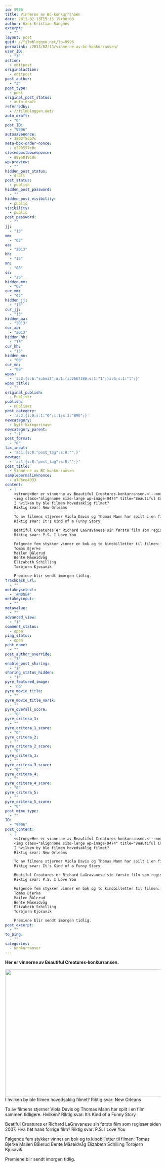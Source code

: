 ```yaml
---
id: 9996
title: Vinnerne av BC-konkurransen
date: 2013-02-13T15:16:19+00:00
author: Hans-Kristian Rangnes
excerpt:
  - ""
layout: post
guid: //filmbloggen.net/?p=9996
permalink: /2013/02/13/vinnerne-av-bc-konkurransen/
user_ID:
  - "3"
action:
  - editpost
originalaction:
  - editpost
post_author:
  - "3"
post_type:
  - post
original_post_status:
  - auto-draft
referredby:
  - //filmbloggen.net/
auto_draft:
  - "0"
post_ID:
  - "9996"
autosavenonce:
  - 3802f5db7c
meta-box-order-nonce:
  - e299557c0c
closedpostboxesnonce:
  - 8826019cd6
wp-preview:
  - ""
hidden_post_status:
  - draft
post_status:
  - publish
hidden_post_password:
  - ""
hidden_post_visibility:
  - public
visibility:
  - public
post_password:
  - ""
jj:
  - "13"
mm:
  - "02"
aa:
  - "2013"
hh:
  - "15"
mn:
  - "08"
ss:
  - "26"
hidden_mm:
  - "02"
cur_mm:
  - "02"
hidden_jj:
  - "13"
cur_jj:
  - "13"
hidden_aa:
  - "2013"
cur_aa:
  - "2013"
hidden_hh:
  - "15"
cur_hh:
  - "15"
hidden_mn:
  - "08"
cur_mn:
  - "08"
wpas:
  - 'a:2:{s:6:"submit";a:1:{i:2667386;s:1:"1";}i:0;s:1:"1";}'
wpas_title:
  - ""
original_publish:
  - Publiser
publish:
  - Publiser
post_category:
  - 'a:2:{i:0;s:1:"0";i:1;s:3:"890";}'
newcategory:
  - Nytt kategorinavn
newcategory_parent:
  - "-1"
post_format:
  - "0"
tax_input:
  - 'a:1:{s:8:"post_tag";s:0:"";}'
newtag:
  - 'a:1:{s:8:"post_tag";s:0:"";}'
post_title:
  - Vinnerne av BC-konkurransen
samplepermalinknonce:
  - a7dbee4033
content:
  - |
    <strong>Her er vinnerne av Beautiful Creatures-konkurransen.<!--more--></strong>
    <img class="alignnone size-large wp-image-9474" title="Beautiful Creatures" src="/wp-content/uploads//2013/01/vxabeny8-620x412.jpg" alt="" width="620" height="412" />
    I hvilken by ble filmen hovedsaklig filmet?
    Riktig svar: New Orleans

    To av filmens stjerner Viola Davis og Thomas Mann har spilt i en film sammen tidligere. Hvilken?
    Riktig svar: It's Kind of a Funny Story

    Beatiful Creatures er Richard LaGravanese sin første film som regissør siden 2007. Hva het hans forrige film?
    Riktig svar: P.S. I Love You

    Følgende fem stykker vinner en bok og to kinobilletter til filmen:
    Tomas Bjerke
    Mailen Bålerud
    Bente Måseidvåg
    Elizabeth Schilling
    Torbjørn Kjosavik

    Premiene blir sendt imorgen tidlig.
trackback_url:
  - ""
metakeyselect:
  - '#NONE#'
metakeyinput:
  - ""
metavalue:
  - ""
advanced_view:
  - "1"
comment_status:
  - open
ping_status:
  - open
post_name:
  - ""
post_author_override:
  - "3"
enable_post_sharing:
  - "1"
sharing_status_hidden:
  - "1"
pyre_featured_image:
  - 'no'
pyre_movie_title:
  - ""
pyre_movie_title_norsk:
  - ""
pyre_overall_score:
  - "0"
pyre_critera_1:
  - ""
pyre_critera_1_score:
  - "0"
pyre_critera_2:
  - ""
pyre_critera_2_score:
  - "0"
pyre_critera_3:
  - ""
pyre_critera_3_score:
  - "0"
pyre_critera_4:
  - ""
pyre_critera_4_score:
  - "0"
pyre_critera_5:
  - ""
pyre_critera_5_score:
  - "0"
post_mime_type:
  - ""
ID:
  - "9996"
post_content:
  - |
    <strong>Her er vinnerne av Beautiful Creatures-konkurransen.<!--more--></strong>
    <img class="alignnone size-large wp-image-9474" title="Beautiful Creatures" src="/wp-content/uploads//2013/01/vxabeny8-620x412.jpg" alt="" width="620" height="412" />
    I hvilken by ble filmen hovedsaklig filmet?
    Riktig svar: New Orleans

    To av filmens stjerner Viola Davis og Thomas Mann har spilt i en film sammen tidligere. Hvilken?
    Riktig svar: It's Kind of a Funny Story

    Beatiful Creatures er Richard LaGravanese sin første film som regissør siden 2007. Hva het hans forrige film?
    Riktig svar: P.S. I Love You

    Følgende fem stykker vinner en bok og to kinobilletter til filmen:
    Tomas Bjerke
    Mailen Bålerud
    Bente Måseidvåg
    Elizabeth Schilling
    Torbjørn Kjosavik

    Premiene blir sendt imorgen tidlig.
post_excerpt:
  - ""
to_ping:
  - ""
categories:
  - Konkurranser
---
```

**Her er vinnerne av Beautiful Creatures-konkurransen.<!--more-->**


<img class="alignnone size-large wp-image-9474" src="/wp-content/uploads//2013/01/vxabeny8-620x412.jpg" alt="" width="620" height="412" />
I hvilken by ble filmen hovedsaklig filmet?
Riktig svar: New Orleans

To av filmens stjerner Viola Davis og Thomas Mann har spilt i en film sammen tidligere. Hvilken?
Riktig svar: It’s Kind of a Funny Story

Beatiful Creatures er Richard LaGravanese sin første film som regissør siden 2007. Hva het hans forrige film?
Riktig svar: P.S. I Love You

Følgende fem stykker vinner en bok og to kinobilletter til filmen:
Tomas Bjerke
Mailen Bålerud
Bente Måseidvåg
Elizabeth Schilling
Torbjørn Kjosavik

Premiene blir sendt imorgen tidlig.

